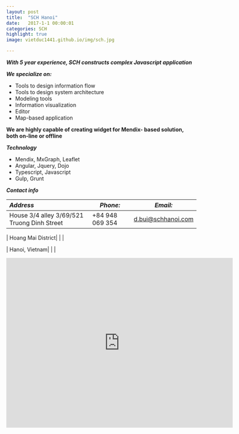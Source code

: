 ```yaml
---
layout: post
title:  "SCH Hanoi"
date:   2017-1-1 00:00:01
categories: SCH
highlight: true
image: vietduc1441.github.io/img/sch.jpg

---
```

*__With 5 year experience, SCH constructs complex Javascript application__*

*__We specialize on:__*

- Tools to design information flow
- Tools to design system architecture
- Modeling tools
- Information visualization
- Editor
- Map-based application

__We are highly capable of creating widget for Mendix- based solution, both on-line or offline__

*__Technology__*

- Mendix, MxGraph, Leaflet
- Angular, Jquery, Dojo
- Typescript, Javascript
- Gulp, Grunt

*__Contact info__*



|*Address*|*Phone:*|*Email:*|
|:--------|--------|--------|
| House 3/4 alley 3/69/521 Truong Dinh Street|    +84 948 069 354           |             d.bui@schhanoi.com|

| Hoang Mai District| | |

| Hanoi, Vietnam| | |



 






<iframe src="https://www.google.com/maps/embed?pb=!1m14!1m12!1m3!1d7450.700098841753!2d105.84728081845846!3d20.978600780571185!2m3!1f0!2f0!3f0!3m2!1i1024!2i768!4f13.1!5e0!3m2!1sen!2s!4v1479355139186" width="600" height="450" frameborder="0" style="border:0" ></iframe>
